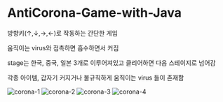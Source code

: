 # AntiCorona-Game-with-Java

방향키(↑,↓,→,←)로 작동하는 간단한 게임

움직이는 virus와 접촉하면 흡수하면서 커짐

stage는 한국, 중국, 일본 3개로 이루어져있고 클리어하면 다음 스테이지로 넘어감

각종 아이템, 갑자기 커지거나 불규칙하게 움직이는 virus 들이 존재함

![corona-1](https://user-images.githubusercontent.com/68889383/168593982-81b149fc-6abd-4614-bbcc-8ee418645956.png)
![corona-2](https://user-images.githubusercontent.com/68889383/168593990-e38dbb9b-7812-4607-9b19-42f7ed78c77c.png)
![corona-3](https://user-images.githubusercontent.com/68889383/168593992-6ef60c9e-0136-4bc0-8a05-60e3c848f875.png)
![corona-4](https://user-images.githubusercontent.com/68889383/168593994-0ac216e6-3b63-441a-8372-d5ba9556ee90.png)
